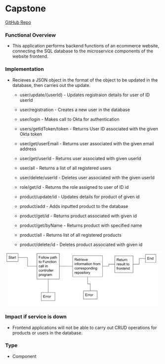 # Capstone
[GitHub Repo](https://github.com/d-sedano/capstone-project-group-3)
### Functional Overview
- This application performs backend functions of an ecommerce website, connecting the SQL database to the microservice components of the website frontend.
### Implementation
- Recieves a JSON object in the format of the object to be updated in the database, then carries out the update. 

  - user/update/{userId} - Updates registraion details for user of ID userId
  - user/registration - Creates a new user in the database
  - user/login - Makes call to Okta for authentication
  - users/getIdToken/token - Returns User ID associated with the given Okta token
  - user/get/userEmail - Returns user associated with the given email address
  - user/get/userId - Returns user associated with given userId
  - user/all - Returns a list of all registered users
  - user/delete/userId - Deletes user associated with the given userId

  - role/get/id - Returns the role assigned to user of ID id

  - product/update/id - Updates details for product of given id
  - product/add - Adds inputted product to the database
  - product/get/id - Returns product associated with given id
  - product/get/byName - Returns product with specified name
  - product/all - Returns list of all registered products
  - product/delete/id - Deletes product associated with given id
 
![title](flow.png) 

### Impact if service is down
- Frontend applications will not be able to carry out CRUD operations for products or users in the database. 
### Type
- Component



